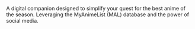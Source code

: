 A digital companion designed to simplify your quest for the best anime of the season. Leveraging the MyAnimeList (MAL) database and the power of social media.
